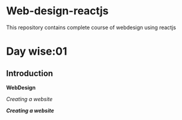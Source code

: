 # Web-design-reactjs
This repository contains complete course of webdesign  using reactjs

# Day wise:01

## Introduction

**WebDesign**

*Creating a website*

***Creating a website***
